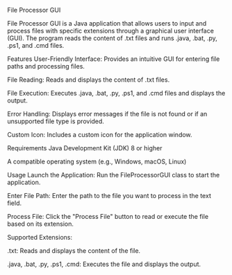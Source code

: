 File Processor GUI

File Processor GUI is a Java application that allows users to input and process files with specific extensions through a graphical user interface (GUI). The program reads the content of .txt files and runs .java, .bat, .py, .ps1, and .cmd files.

Features
User-Friendly Interface: Provides an intuitive GUI for entering file paths and processing files.

File Reading: Reads and displays the content of .txt files.

File Execution: Executes .java, .bat, .py, .ps1, and .cmd files and displays the output.

Error Handling: Displays error messages if the file is not found or if an unsupported file type is provided.

Custom Icon: Includes a custom icon for the application window.

Requirements
Java Development Kit (JDK) 8 or higher

A compatible operating system (e.g., Windows, macOS, Linux)

Usage
Launch the Application: Run the FileProcessorGUI class to start the application.

Enter File Path: Enter the path to the file you want to process in the text field.

Process File: Click the "Process File" button to read or execute the file based on its extension.

Supported Extensions:

.txt: Reads and displays the content of the file.

.java, .bat, .py, .ps1, .cmd: Executes the file and displays the output.